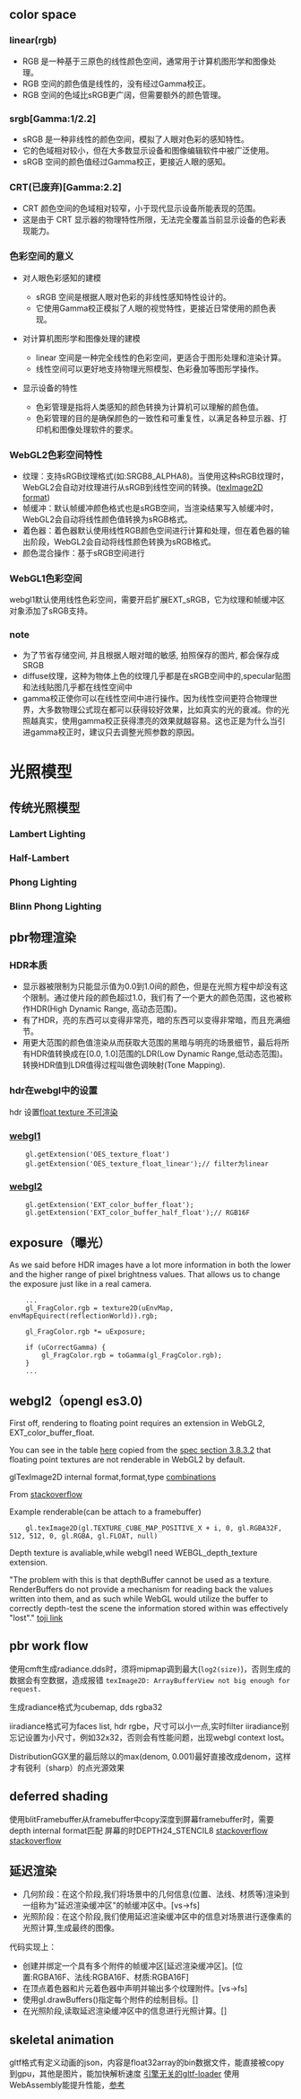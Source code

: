 ## color space
### linear(rgb)
- RGB 是一种基于三原色的线性颜色空间，通常用于计算机图形学和图像处理。
- RGB 空间的颜色值是线性的，没有经过Gamma校正。
- RGB 空间的色域比sRGB更广阔，但需要额外的颜色管理。

### srgb[Gamma:1/2.2]
- sRGB 是一种非线性的颜色空间，模拟了人眼对色彩的感知特性。
- 它的色域相对较小，但在大多数显示设备和图像编辑软件中被广泛使用。
- sRGB 空间的颜色值经过Gamma校正，更接近人眼的感知。

### CRT(已废弃)[Gamma:2.2]
- CRT 颜色空间的色域相对较窄，小于现代显示设备所能表现的范围。
- 这是由于 CRT 显示器的物理特性所限，无法完全覆盖当前显示设备的色彩表现能力。

### 色彩空间的意义
- 对人眼色彩感知的建模
    - sRGB 空间是根据人眼对色彩的非线性感知特性设计的。
    - 它使用Gamma校正模拟了人眼的视觉特性，更接近日常使用的颜色表现。

- 对计算机图形学和图像处理的建模
    - linear 空间是一种完全线性的色彩空间，更适合于图形处理和渲染计算。
    - 线性空间可以更好地支持物理光照模型、色彩叠加等图形学操作。

- 显示设备的特性
    - 色彩管理是指将人类感知的颜色转换为计算机可以理解的颜色值。
    - 色彩管理的目的是确保颜色的一致性和可重复性，以满足各种显示器、打印机和图像处理软件的要求。

### WebGL2色彩空间特性
- 纹理：支持sRGB纹理格式(如:SRGB8_ALPHA8)。当使用这种sRGB纹理时，WebGL2会自动对纹理进行从sRGB到线性空间的转换。([texImage2D format](https://developer.mozilla.org/en-US/docs/Web/API/WebGLRenderingContext/texImage2D))
- 帧缓冲：默认帧缓冲颜色格式也是sRGB空间，当渲染结果写入帧缓冲时，WebGL2会自动将线性颜色值转换为sRGB格式。
- 着色器：着色器默认使用线性RGB颜色空间进行计算和处理，但在着色器的输出阶段，WebGL2会自动将线性颜色转换为sRGB格式。
- 颜色混合操作：基于sRGB空间进行

### WebGL1色彩空间
webgl1默认使用线性色彩空间，需要开启扩展EXT_sRGB，它为纹理和帧缓冲区对象添加了sRGB支持。


### note
- 为了节省存储空间, 并且根据人眼对暗的敏感, 拍照保存的图片, 都会保存成SRGB
- diffuse纹理，这种为物体上色的纹理几乎都是在sRGB空间中的,specular贴图和法线贴图几乎都在线性空间中	
- gamma校正使你可以在线性空间中进行操作。因为线性空间更符合物理世界，大多数物理公式现在都可以获得较好效果，比如真实的光的衰减。你的光照越真实，使用gamma校正获得漂亮的效果就越容易。这也正是为什么当引进gamma校正时，建议只去调整光照参数的原因。

# 光照模型
## 传统光照模型
### Lambert Lighting
### Half-Lambert
### Phong Lighting
### Blinn Phong Lighting 

## pbr物理渲染
### HDR本质
- 显示器被限制为只能显示值为0.0到1.0间的颜色，但是在光照方程中却没有这个限制。通过使片段的颜色超过1.0，我们有了一个更大的颜色范围，这也被称作HDR(High Dynamic Range, 高动态范围)。
- 有了HDR，亮的东西可以变得非常亮，暗的东西可以变得非常暗，而且充满细节。
- 用更大范围的颜色值渲染从而获取大范围的黑暗与明亮的场景细节，最后将所有HDR值转换成在[0.0, 1.0]范围的LDR(Low Dynamic Range,低动态范围)。转换HDR值到LDR值得过程叫做色调映射(Tone Mapping).

### hdr在webgl中的设置
hdr 设置[float texture 不可渲染](https://developer.mozilla.org/en-US/docs/Web/API/WebGLRenderingContext/texImage2D)
### [webgl1](https://registry.khronos.org/webgl/extensions/OES_texture_float/)
```
    gl.getExtension('OES_texture_float')
    gl.getExtension('OES_texture_float_linear');// filter为linear
```
### [webgl2](https://registry.khronos.org/webgl/extensions/EXT_color_buffer_float/)
```
    gl.getExtension('EXT_color_buffer_float');
    gl.getExtension('EXT_color_buffer_half_float');// RGB16F
```


## exposure（曝光）
As we said before HDR images have a lot more information in both the lower and the higher range of pixel brightness values. 
That allows us to change the exposure just like in a real camera.
```
    ...
    gl_FragColor.rgb = texture2D(uEnvMap, envMapEquirect(reflectionWorld)).rgb;

    gl_FragColor.rgb *= uExposure;

    if (uCorrectGamma) {
        gl_FragColor.rgb = toGamma(gl_FragColor.rgb);
    }
    ...
```

## webgl2（opengl es3.0)
First off, rendering to floating point requires an extension in WebGL2, EXT_color_buffer_float.

You can see in the table [here](https://webgl2fundamentals.org/webgl/lessons/webgl-data-textures.html) copied from the [spec section 3.8.3.2](https://www.khronos.org/registry/OpenGL/specs/es/3.0/es_spec_3.0.pdf) that floating point textures are not renderable in WebGL2 by default.

glTexImage2D internal format,format,type [combinations](https://www.khronos.org/registry/OpenGL-Refpages/es3.0/html/glTexImage2D.xhtml)

From [stackoverflow](https://stackoverflow.com/questions/45571488/webgl-2-readpixels-on-framebuffers-with-float-textures)

Example renderable(can be attach to a framebuffer)
```
    gl.texImage2D(gl.TEXTURE_CUBE_MAP_POSITIVE_X + i, 0, gl.RGBA32F, 512, 512, 0, gl.RGBA, gl.FLOAT, null)
```
Depth texture is avaliable,while webgl1 need WEBGL_depth_texture extension.

"The problem with this is that depthBuffer cannot be used as a texture. RenderBuffers do not provide a mechanism for reading back the values written into them, and as such while WebGL would utilize the buffer to correctly depth-test the scene the information stored within was effectively "lost"."
[toji link](https://blog.tojicode.com/2012/07/using-webgldepthtexture.html)

## pbr work flow
使用cmft生成radiance.dds时，须将mipmap调到最大(`log2(size)`)，否则生成的数据会有空数据，造成报错
`texImage2D: ArrayBufferView not big enough for request.`

生成radiance格式为cubemap, dds rgba32

iiradiance格式可为faces list, hdr rgbe，尺寸可以小一点,实时filter iiradiance别忘记设置为小尺寸，例如32x32，否则会有性能问题，出现webgl context lost。

DistributionGGX里的最后除以的max(denom, 0.001)最好直接改成denom，这样才有锐利（sharp）的点光源效果

## deferred shading
使用blitFramebuffer从framebuffer中copy深度到屏幕framebuffer时，需要depth internal format匹配
屏幕的时DEPTH24_STENCIL8
[stackoverflow](https://stackoverflow.com/questions/9914046/opengl-how-to-use-depthbuffer-from-framebuffer-as-usual-depth-buffer)
[stackoverflow](https://stackoverflow.com/questions/46170953/i-receive-invalid-operation-when-i-use-glblitframebuffer-to-implement-msaa)

## 延迟渲染
- 几何阶段：在这个阶段,我们将场景中的几何信息(位置、法线、材质等)渲染到一组称为"延迟渲染缓冲区"的帧缓冲区中。[vs->fs]
- 光照阶段：在这个阶段,我们使用延迟渲染缓冲区中的信息对场景进行逐像素的光照计算,生成最终的图像。

代码实现上：
- 创建并绑定一个具有多个附件的帧缓冲区[延迟渲染缓冲区]。[位置:RGBA16F、法线:RGBA16F、材质:RGBA16F]
- 在顶点着色器和片元着色器中声明并输出多个纹理附件。[vs->fs]
- 使用gl.drawBuffers()指定每个附件的绘制目标。[]
- 在光照阶段,读取延迟渲染缓冲区中的信息进行光照计算。[]

## skeletal animation
gltf格式有定义动画的json，内容是float32array的bin数据文件，能直接被copy到gpu，其他是图片，能加快解析速度
[引擎无关的gltf-loader](https://github.com/shrekshao/minimal-gltf-loader)
使用WebAssembly能提升性能，[参考](https://github.com/sessamekesh/wasm-3d-animation-demo)